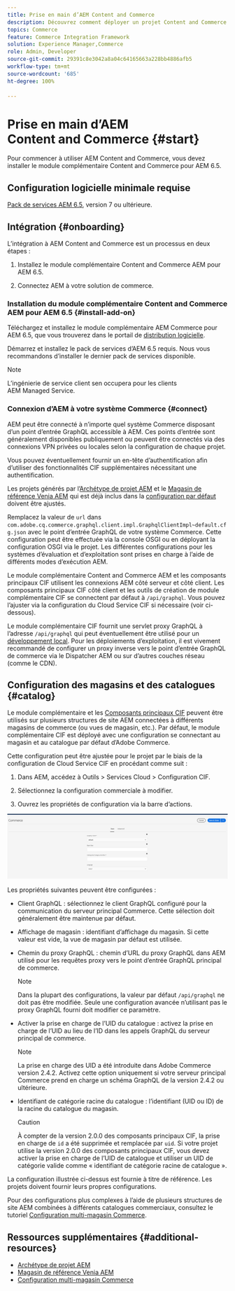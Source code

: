 ```yaml
---
title: Prise en main d’AEM Content and Commerce
description: Découvrez comment déployer un projet Content and Commerce AEM.
topics: Commerce
feature: Commerce Integration Framework
solution: Experience Manager,Commerce
role: Admin, Developer
source-git-commit: 29391c8e3042a8a04c64165663a228bb4886afb5
workflow-type: tm+mt
source-wordcount: '685'
ht-degree: 100%

---
```


# Prise en main d’AEM Content and Commerce {#start}

Pour commencer à utiliser AEM Content and Commerce, vous devez installer le module complémentaire Content and Commerce pour AEM 6.5.

## Configuration logicielle minimale requise

[Pack de services AEM 6.5](https://experience.adobe.com/#/downloads/content/software-distribution/en/aem.html), version 7 ou ultérieure.

## Intégration {#onboarding}

L’intégration à AEM Content and Commerce est un processus en deux étapes :

1. Installez le module complémentaire Content and Commerce AEM pour AEM 6.5.

2. Connectez AEM à votre solution de commerce.

### Installation du module complémentaire Content and Commerce AEM pour AEM 6.5 {#install-add-on}

Téléchargez et installez le module complémentaire AEM Commerce pour AEM 6.5, que vous trouverez dans le portail de [distribution logicielle](https://experience.adobe.com/#/downloads/content/software-distribution/en/aem.html).

Démarrez et installez le pack de services d’AEM 6.5 requis. Nous vous recommandons d’installer le dernier pack de services disponible.

>[!NOTE]
>
>L’ingénierie de service client sen occupera pour les clients AEM Managed Service.

### Connexion d’AEM à votre système Commerce {#connect}

AEM peut être connecté à n’importe quel système Commerce disposant d’un point d’entrée GraphQL accessible à AEM. Ces points d’entrée sont généralement disponibles publiquement ou peuvent être connectés via des connexions VPN privées ou locales selon la configuration de chaque projet.

Vous pouvez éventuellement fournir un en-tête d’authentification afin d’utiliser des fonctionnalités CIF supplémentaires nécessitant une authentification.

Les projets générés par l’[Archétype de projet AEM](https://github.com/adobe/aem-project-archetype) et le [Magasin de référence Venia AEM](https://github.com/adobe/aem-cif-guides-venia) qui est déjà inclus dans la [configuration par défaut](https://github.com/adobe/aem-cif-guides-venia/blob/main/ui.config/src/main/content/jcr_root/apps/venia/osgiconfig/config/com.adobe.cq.commerce.graphql.client.impl.GraphqlClientImpl~default.cfg.json) doivent être ajustés.

Remplacez la valeur de `url` dans `com.adobe.cq.commerce.graphql.client.impl.GraphqlClientImpl~default.cfg.json` avec le point d’entrée GraphQL de votre système Commerce. Cette configuration peut être effectuée via la console OSGI ou en déployant la configuration OSGI via le projet. Les différentes configurations pour les systèmes d’évaluation et d’exploitation sont prises en charge à l’aide de différents modes d’exécution AEM.

Le module complémentaire Content and Commerce AEM et les composants principaux CIF utilisent les connexions AEM côté serveur et côté client. Les composants principaux CIF côté client et les outils de création de module complémentaire CIF se connectent par défaut à `/api/graphql`. Vous pouvez l’ajuster via la configuration du Cloud Service CIF si nécessaire (voir ci-dessous).

Le module complémentaire CIF fournit une servlet proxy GraphQL à l’adresse `/api/graphql` qui peut éventuellement être utilisé pour un [développement local](develop.md). Pour les déploiements d’exploitation, il est vivement recommandé de configurer un proxy inverse vers le point d’entrée GraphQL de commerce via le Dispatcher AEM ou sur d’autres couches réseau (comme le CDN).

## Configuration des magasins et des catalogues {#catalog}

Le module complémentaire et les [Composants principaux CIF](https://github.com/adobe/aem-core-cif-components) peuvent être utilisés sur plusieurs structures de site AEM connectées à différents magasins de commerce (ou vues de magasin, etc.). Par défaut, le module complémentaire CIF est déployé avec une configuration se connectant au magasin et au catalogue par défaut d’Adobe Commerce.

Cette configuration peut être ajustée pour le projet par le biais de la configuration de Cloud Service CIF en procédant comme suit :

1. Dans AEM, accédez à Outils > Services Cloud > Configuration CIF.

2. Sélectionnez la configuration commerciale à modifier.

3. Ouvrez les propriétés de configuration via la barre d’actions.

![Configuration des Cloud Services CIF](/help/commerce/cif/assets/cif-cloud-service-config.png)

Les propriétés suivantes peuvent être configurées :

- Client GraphQL : sélectionnez le client GraphQL configuré pour la communication du serveur principal Commerce. Cette sélection doit généralement être maintenue par défaut.
- Affichage de magasin : identifiant d’affichage du magasin. Si cette valeur est vide, la vue de magasin par défaut est utilisée.
- Chemin du proxy GraphQL : chemin d’URL du proxy GraphQL dans AEM utilisé pour les requêtes proxy vers le point d’entrée GraphQL principal de commerce.

  >[!NOTE]
  >
  >Dans la plupart des configurations, la valeur par défaut `/api/graphql` ne doit pas être modifiée. Seule une configuration avancée n’utilisant pas le proxy GraphQL fourni doit modifier ce paramètre.

- Activer la prise en charge de l’UID du catalogue : activez la prise en charge de l’UID au lieu de l’ID dans les appels GraphQL du serveur principal de commerce.

  >[!NOTE]
  >
  >La prise en charge des UID a été introduite dans Adobe Commerce version 2.4.2. Activez cette option uniquement si votre serveur principal Commerce prend en charge un schéma GraphQL de la version 2.4.2 ou ultérieure.

- Identifiant de catégorie racine du catalogue : l’identifiant (UID ou ID) de la racine du catalogue du magasin.

  >[!CAUTION]
  >
  >À compter de la version 2.0.0 des composants principaux CIF, la prise en charge de `id` a été supprimée et remplacée par `uid`. Si votre projet utilise la version 2.0.0 des composants principaux CIF, vous devez activer la prise en charge de l’UID de catalogue et utiliser un UID de catégorie valide comme « identifiant de catégorie racine de catalogue ».

La configuration illustrée ci-dessus est fournie à titre de référence. Les projets doivent fournir leurs propres configurations.

Pour des configurations plus complexes à l’aide de plusieurs structures de site AEM combinées à différents catalogues commerciaux, consultez le tutoriel [Configuration multi-magasin Commerce](configuring/multi-store-setup.md).

## Ressources supplémentaires {#additional-resources}

- [Archétype de projet AEM](https://github.com/adobe/aem-project-archetype)
- [Magasin de référence Venia AEM](https://github.com/adobe/aem-cif-guides-venia)
- [Configuration multi-magasin Commerce](configuring/multi-store-setup.md)
